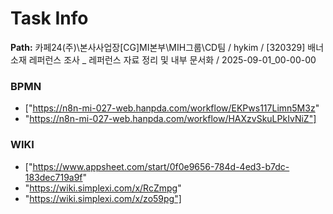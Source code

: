 # Task Info

**Path:** 카페24(주)\본사사업장\[CG]MI본부\MIH그룹\CD팀 / hykim / [320329] 배너 소재 레퍼런스 조사 _ 레퍼런스 자료 정리 및 내부 문서화 / 2025-09-01_00-00-00

### BPMN
- ["https://n8n-mi-027-web.hanpda.com/workflow/EKPws117Limn5M3z"
- "https://n8n-mi-027-web.hanpda.com/workflow/HAXzvSkuLPkIvNiZ"]

### WIKI
- ["https://www.appsheet.com/start/0f0e9656-784d-4ed3-b7dc-183dec719a9f"
- "https://wiki.simplexi.com/x/RcZmpg"
- "https://wiki.simplexi.com/x/zo59pg"]

